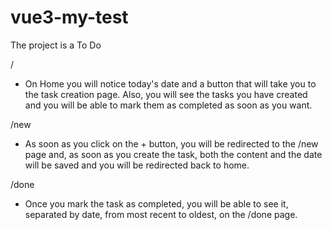 # vue3-my-test
The project is a To Do

/
- On Home you will notice today's date and a button that will take you to the task creation page. Also, you will see the tasks you have created and you will be able to mark them as completed as soon as you want.


/new 
- As soon as you click on the + button, you will be redirected to the /new page and, as soon as you create the task, both the content and the date will be saved and you will be redirected back to home.  


/done
- Once you mark the task as completed, you will be able to see it, separated by date, from most recent to oldest, on the /done page.
